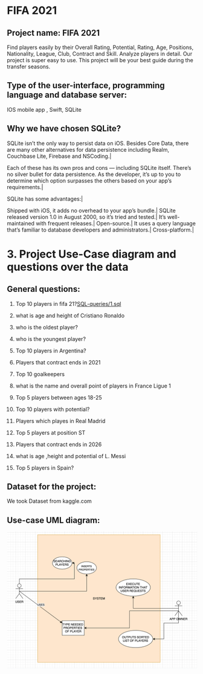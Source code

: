 # FIFA 2021
## Project name: FIFA 2021
Find players easily by their Overall Rating, Potential, Rating, Age, Positions, Nationality, League, Club, Contract and Skill. Analyze players in detail. Our project is super easy to use. This project will be your best guide during the transfer seasons.

## Type of the user-interface, programming language and database server:
IOS mobile app , Swift, SQLite

## Why we have chosen SQLite?
SQLite isn’t the only way to persist data on iOS. Besides Core Data, there are many other alternatives for data persistence including Realm, Couchbase Lite, Firebase and NSCoding.|

Each of these has its own pros and cons — including SQLite itself. There’s no silver bullet for data persistence. As the developer, it’s up to you to determine which option surpasses the others based on your app’s requirements.|

SQLite has some advantages:|

Shipped with iOS, it adds no overhead to your app’s bundle.|
SQLite released version 1.0 in August 2000, so it’s tried and tested.|
It’s well-maintained with frequent releases.|
Open-source.|
It uses a query language that’s familiar to database developers and administrators.|
Cross-platform.|

# 3. Project Use-Case diagram and questions over the data
## General questions:
1. Top 10 players in fifa 21?[SQL-queries/1.sql](1.sql)

2. what is age and height of Cristiano Ronaldo
3. who is the oldest player?
4. who is the youngest player?
5. Top 10 players in Argentina?
6. Players that contract ends in 2021
7. Top 10 goalkeepers
8. what is the name and overall point of players in France Ligue 1
9. Top 5 players between ages 18-25
10. Top 10 players with potential?
11. Players which playes in Real Madrid 
12. Top 5 players at position ST
13. Players that contract ends in 2026
14. what is age ,height and potential of L. Messi
15. Top 5 players in Spain?

## Dataset for the project:
We took Dataset from kaggle.com

## Use-case UML diagram:
![alt text](https://github.com/Nematzhon/AbayaPravda/blob/main/dataset/AbayaPravda-UseCase-UML.png)
